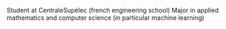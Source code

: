 Student at CentraleSupélec (french engineering school)
Major in applied mathematics and computer science (in particular machine learning)
